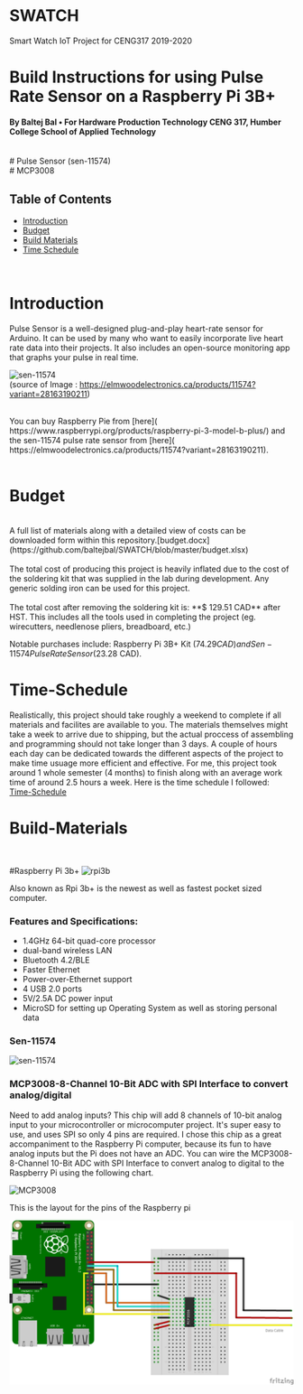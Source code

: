 # SWATCH
Smart Watch IoT Project for CENG317 2019-2020
# Build Instructions for using Pulse Rate Sensor on a Raspberry Pi 3B+
####            By Baltej Bal • For Hardware Production Technology CENG 317, Humber College School of Applied Technology

<br />
 # Pulse Sensor (sen-11574)<br/>
 # MCP3008
<br/>

## Table of Contents
- [Introduction](#Introduction)
- [Budget](#Budget)
- [Build Materials](#Build-Materials)
- [Time Schedule](#Time-Schedule)

<br />

# Introduction
Pulse Sensor is a well-designed plug-and-play heart-rate sensor for Arduino. It can be used by many who want to easily incorporate live heart rate data into their projects. It also includes an open-source monitoring app that graphs your pulse in real time.

![sen-11574](https://cdn.shopify.com/s/files/1/0915/1182/products/11574-01_2048x.jpg?v=1473879996)
<br/>
(source of Image : https://elmwoodelectronics.ca/products/11574?variant=28163190211)

<br/>
You can buy Raspberry Pie from [here]( https://www.raspberrypi.org/products/raspberry-pi-3-model-b-plus/)
and  the sen-11574 pulse rate sensor from [here]( https://elmwoodelectronics.ca/products/11574?variant=28163190211).
<br/>
<br/>

# Budget

<br/>
A full list of materials along with a detailed view of costs can be downloaded form within this repository.[budget.docx](https://github.com/baltejbal/SWATCH/blob/master/budget.xlsx)<br/>
<br/>
The total cost of producing this project is heavily inflated due to the cost of the soldering kit that was supplied in the lab during
development. Any generic solding iron can be used for this project.</br>
<br/>
The total cost after removing the soldering kit is: **$ 129.51 CAD** after HST. This includes all the tools used in completing the project (eg. wirecutters, needlenose pliers, breadboard, etc.)</br>

Notable purchases include: Raspberry Pi 3B+ Kit ($74.29 CAD) and Sen-11574 Pulse Rate Sensor ($23.28 CAD).
</br>

# Time-Schedule

Realistically, this project should take roughly a weekend to complete if all materials and facilites are available to you. The materials themselves might take a week to arrive due to shipping, but the actual proccess of assembling and programming should not take longer than 3 days. A couple of hours each day can be dedicated towards the different aspects of the project to make time usuage more efficient and effective. For me, this project took around 1 whole semester (4 months) to finish along with an average work time of around 2.5 hours a week. Here is the time schedule I followed:</br>
[Time-Schedule](https://github.com/baltejbal/SWATCH/blob/master/ProjectTimeLine.mpp)<br>

# Build-Materials

<br/>

#Raspberry Pi 3b+
![rpi3b](https://user-images.githubusercontent.com/42980862/49776194-078b5d00-fcc9-11e8-8d61-f96a17dfd31c.PNG)

Also known as Rpi 3b+ is the newest as well as fastest pocket sized computer. 

### Features and Specifications:
- 1.4GHz 64-bit quad-core processor
- dual-band wireless LAN
- Bluetooth 4.2/BLE
- Faster Ethernet
- Power-over-Ethernet support 
- 4 USB 2.0 ports
- 5V/2.5A DC power input
- MicroSD for setting up Operating System as well as storing personal data

### Sen-11574 

![sen-11574](https://cdn.instructables.com/FS4/6SIE/IUSLXPO8/FS46SIEIUSLXPO8.LARGE.jpg?auto=webp&frame=1&width=320)

### MCP3008-8-Channel 10-Bit ADC with SPI Interface to convert analog/digital<br/>

Need to add analog inputs? This chip will add 8 channels of 10-bit analog input to your microcontroller or microcomputer project. It's super easy to use, and uses SPI so only 4 pins are required. I chose this chip as a great accompaniment to the Raspberry Pi computer, because its fun to have analog inputs but the Pi does not have an ADC.
You can wire the MCP3008-8-Channel 10-Bit ADC with SPI Interface to convert analog to digital to the Raspberry Pi using the following chart. </br>

![MCP3008](https://36projectsblog.files.wordpress.com/2017/12/3008-ic-and-pinout.png?w=840)</br>

This is the layout for the pins of the Raspberry pi<br>

![imageofsensor](https://github.com/baltejbal/PICS/blob/master/PULSE%20SENSOR_bb.png)






